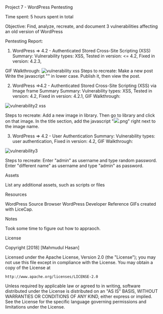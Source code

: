 Project 7 - WordPress Pentesting

Time spent: 5 hours spent in total

Objective: Find, analyze, recreate, and document 3 vulnerabilities affecting an old version of WordPress

Pentesting Report:
1. WordPress => 4.2 - Authenticated Stored Cross-Site Scripting (XSS)
 Summary:
Vulnerability types: XSS,
Tested in version: <= 4.2,
Fixed in version: 4.2.3,
 
GIF Walkthrough:
![vulnerability xss](https://user-images.githubusercontent.com/42792775/47959227-b34bd980-dfb4-11e8-9a74-9c105750565e.gif)
Steps to recreate:
Make a new post
Write the javascript "<SCRIPT>alert('XSS')</SCRIPT>" in lower case.
Publish it, then view the post.

2. WordPress =>4.2 - Authenticated Stored Cross-Site Scripting (XSS) via Image frame Summary
 Summary:
Vulnerability types: XSS,
Tested in version: 4.2,
Fixed in version: 4.2.1,
GIF Walkthrough: 

![vulnerability2 xss](https://user-images.githubusercontent.com/42792775/47959240-06259100-dfb5-11e8-8131-09b369f8e930.gif)

Steps to recreate:
 Add a new image in library. 
 Then go to library and click on that image. 
 In the title section, add the javascript "<img src= a onerror=alert(1)>.png" right next to the image name.

3. WordPress => 4.2 - User Authentication
 Summary:
Vulnerability types: user authentication,
Fixed in version: 4.2,
 GIF Walkthrough: 
 
 ![vulnerability3](https://user-images.githubusercontent.com/42792775/47959247-3d943d80-dfb5-11e8-9957-ed055526c7e8.gif)


Steps to recreate:
Enter "admin" as username and type random password.
Enter "different name" as username and type "admin" as password.






Assets

List any additional assets, such as scripts or files

Resources

WordPress Source Browser
WordPress Developer Reference
GIFs created with LiceCap.

Notes

Took some time to figure out how to appraoch.

License

Copyright [2018] [Mahmudul Hasan]

Licensed under the Apache License, Version 2.0 (the "License");
you may not use this file except in compliance with the License.
You may obtain a copy of the License at

    http://www.apache.org/licenses/LICENSE-2.0

Unless required by applicable law or agreed to in writing, software
distributed under the License is distributed on an "AS IS" BASIS,
WITHOUT WARRANTIES OR CONDITIONS OF ANY KIND, either express or implied.
See the License for the specific language governing permissions and
limitations under the License.
 




 
